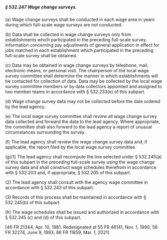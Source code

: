 ##### § 532.247 Wage change surveys. #####

(a) Wage change surveys shall be conducted in each wage area in years during which full-scale wage surveys are not conducted.

(b) Data shall be collected in wage change surveys only from establishments which participated in the preceding full-scale survey. Information concerning pay adjustments of general application in effect for jobs matched in each establishment which participated in the preceding full-scale survey shall be obtained.

(c) Data may be obtained in wage change surveys by telephone, mail, electronic means, or personal visit. The chairperson of the local wage survey committee shall determine the manner in which establishments will be contacted for collection of data. Data may be collected by the local wage survey committee members or by data collectors appointed and assigned to two member teams in accordance with § 532.233(e) of this subpart.

(d) Wage change survey data may not be collected before the date ordered by the lead agency.

(e) The local wage survey committee shall review all wage change survey data collected and forward the data to the lead agency. Where appropriate, the committee shall also forward to the lead agency a report of unusual circumstances surrounding the survey.

(f) The lead agency shall review the wage change survey data and, if applicable, the report filed by the local wage survey committee.

(g)(1) The lead agency shall recompute the line selected under § 532.245(a) of this subpart in the preceding full-scale survey using the wage change survey data and shall construct wage schedules therefrom in accordance with § 532.203 and, if appropriate, § 532.205 of this subpart.

(2) The lead agency shall consult with the agency wage committee in accordance with § 532.243 of this subpart.

(3) Records of this process shall be maintained in accordance with § 532.245(b) of this subpart.

(h) The wage schedules shall be issued and authorized in accordance with § 532.245 (c) and (d) of this subpart.

[46 FR 21344, Apr. 10, 1981. Redesignated at 55 FR 46141, Nov. 1, 1990; 58 FR 32274, June 9, 1993; 86 FR 11859, Mar. 1, 2021]